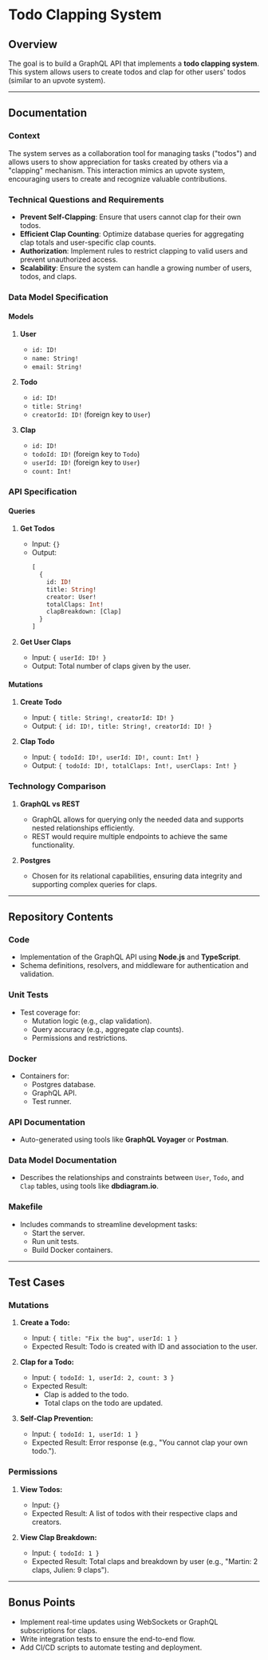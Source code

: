 # Todo Clapping System

## Overview

The goal is to build a GraphQL API that implements a **todo clapping system**. This system allows users to create todos and clap for other users' todos (similar to an upvote system).

---

## Documentation

### Context

The system serves as a collaboration tool for managing tasks ("todos") and allows users to show appreciation for tasks created by others via a "clapping" mechanism. This interaction mimics an upvote system, encouraging users to create and recognize valuable contributions.

### Technical Questions and Requirements

- **Prevent Self-Clapping**: Ensure that users cannot clap for their own todos.
- **Efficient Clap Counting**: Optimize database queries for aggregating clap totals and user-specific clap counts.
- **Authorization**: Implement rules to restrict clapping to valid users and prevent unauthorized access.
- **Scalability**: Ensure the system can handle a growing number of users, todos, and claps.

### Data Model Specification

#### Models

1. **User**

   - `id: ID!`
   - `name: String!`
   - `email: String!`

2. **Todo**

   - `id: ID!`
   - `title: String!`
   - `creatorId: ID!` (foreign key to `User`)

3. **Clap**
   - `id: ID!`
   - `todoId: ID!` (foreign key to `Todo`)
   - `userId: ID!` (foreign key to `User`)
   - `count: Int!`

### API Specification

#### Queries

1. **Get Todos**

   - Input: `{}`
   - Output:
     ```graphql
     [
       {
         id: ID!
         title: String!
         creator: User!
         totalClaps: Int!
         clapBreakdown: [Clap]
       }
     ]
     ```

2. **Get User Claps**
   - Input: `{ userId: ID! }`
   - Output: Total number of claps given by the user.

#### Mutations

1. **Create Todo**

   - Input: `{ title: String!, creatorId: ID! }`
   - Output: `{ id: ID!, title: String!, creatorId: ID! }`

2. **Clap Todo**
   - Input: `{ todoId: ID!, userId: ID!, count: Int! }`
   - Output: `{ todoId: ID!, totalClaps: Int!, userClaps: Int! }`

### Technology Comparison

1. **GraphQL vs REST**

   - GraphQL allows for querying only the needed data and supports nested relationships efficiently.
   - REST would require multiple endpoints to achieve the same functionality.

2. **Postgres**
   - Chosen for its relational capabilities, ensuring data integrity and supporting complex queries for claps.

---

## Repository Contents

### Code

- Implementation of the GraphQL API using **Node.js** and **TypeScript**.
- Schema definitions, resolvers, and middleware for authentication and validation.

### Unit Tests

- Test coverage for:
  - Mutation logic (e.g., clap validation).
  - Query accuracy (e.g., aggregate clap counts).
  - Permissions and restrictions.

### Docker

- Containers for:
  - Postgres database.
  - GraphQL API.
  - Test runner.

### API Documentation

- Auto-generated using tools like **GraphQL Voyager** or **Postman**.

### Data Model Documentation

- Describes the relationships and constraints between `User`, `Todo`, and `Clap` tables, using tools like **dbdiagram.io**.

### Makefile

- Includes commands to streamline development tasks:
  - Start the server.
  - Run unit tests.
  - Build Docker containers.

---

## Test Cases

### Mutations

1. **Create a Todo:**

   - Input: `{ title: "Fix the bug", userId: 1 }`
   - Expected Result: Todo is created with ID and association to the user.

2. **Clap for a Todo:**

   - Input: `{ todoId: 1, userId: 2, count: 3 }`
   - Expected Result:
     - Clap is added to the todo.
     - Total claps on the todo are updated.

3. **Self-Clap Prevention:**
   - Input: `{ todoId: 1, userId: 1 }`
   - Expected Result: Error response (e.g., "You cannot clap your own todo.").

### Permissions

1. **View Todos:**

   - Input: `{}`
   - Expected Result: A list of todos with their respective claps and creators.

2. **View Clap Breakdown:**
   - Input: `{ todoId: 1 }`
   - Expected Result: Total claps and breakdown by user (e.g., "Martin: 2 claps, Julien: 9 claps").

---

## Bonus Points

- Implement real-time updates using WebSockets or GraphQL subscriptions for claps.
- Write integration tests to ensure the end-to-end flow.
- Add CI/CD scripts to automate testing and deployment.
